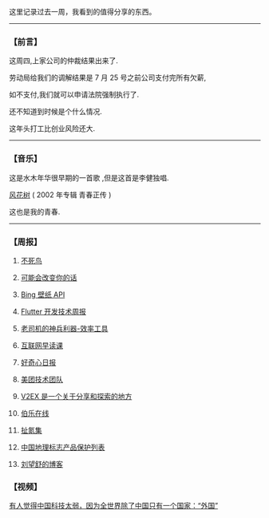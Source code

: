这里记录过去一周，我看到的值得分享的东西。

---

### 【前言】

这周四,上家公司的仲裁结果出来了.

劳动局给我们的调解结果是 7 月 25 号之前公司支付完所有欠薪,

如不支付,我们就可以申请法院强制执行了.

还不知道到时候是个什么情况.

这年头打工比创业风险还大.

---

### 【音乐】

这是水木年华很早期的一首歌 ,但是这首是李健独唱.

[风花树](https://t4.kugou.com/song.html?id=4CXZ266wkV2) ( 2002 年专辑 青春正传 )

这也是我的青春.

---

### 【周报】

1. [不死鸟](https://hao.su/fx/)

2. [可能会改变你的话](https://jsonchao.github.io/2018/04/22/Some%20awesome%20tips/)

3. [Bing 壁纸 API](https://github.com/xCss/bing)


4. [Flutter 开发技术周报](https://flutterweekly.dev/)

5. [老司机的神兵利器-效率工具](https://juejin.im/post/5af0021e518825671547926e?utm_source=gold_browser_extension#heading-11)

6. [互联网早读课](https://www.zaodula.com/)

7. [好奇心日报](http://www.qdaily.com/)

8. [美团技术团队](https://tech.meituan.com/)

9. [V2EX 是一个关于分享和探索的地方](https://www.v2ex.com/)

10. [伯乐在线](https://github.com/jobbole)

11. [扯氮集](http://weiwuhui.com/)

12. [中国地理标志产品保护列表](https://zh.wikipedia.org/wiki/%E4%B8%AD%E5%9B%BD%E5%9C%B0%E7%90%86%E6%A0%87%E5%BF%97%E4%BA%A7%E5%93%81%E4%BF%9D%E6%8A%A4%E5%88%97%E8%A1%A8)

13. [刘望舒的博客](http://liuwangshu.cn)

### 【视频】
[有人觉得中国科技太弱，因为全世界除了中国只有一个国家：“外国”](https://www.bilibili.com/video/BV1HW411B7QW)
